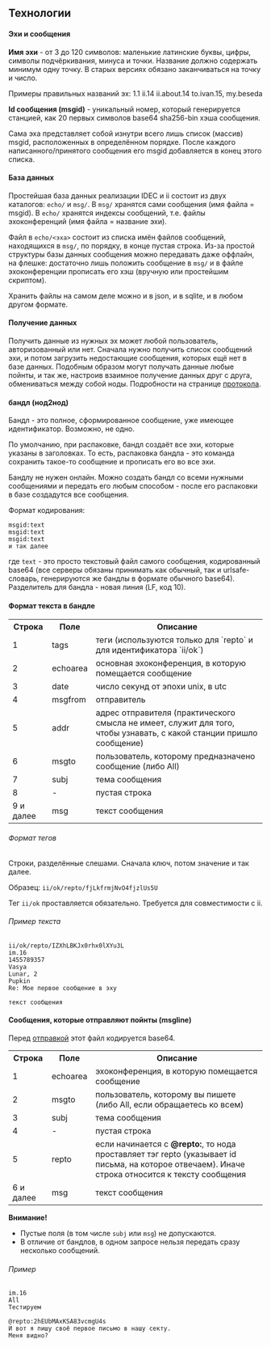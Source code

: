 ## Технологии
#### Эхи и сообщения
**Имя эхи** - от 3 до 120 символов: маленькие латинские буквы, цифры, символы подчёркивания, минуса и точки. Название должно содержать минимум одну точку. В старых версиях обязано заканчиваться на точку и число.

Примеры правильных названий эх: 1.1 ii.14 ii.about.14 to.ivan.15, my.beseda

**Id сообщения (msgid)** - уникальный номер, который генерируется станцией, как 20 первых символов base64 sha256-bin хэша сообщения.

Сама эха представляет собой изнутри всего лишь список (массив) msgid, расположенных в определённом порядке. После каждого написанного/принятого сообщения его msgid добавляется в конец этого списка.

#### База данных
Простейшая база данных реализации IDEC и ii состоит из двух каталогов: `echo/` и `msg/`. В `msg/` хранятся сами сообщения (имя файла = msgid). В `echo/` хранятся индексы сообщений, т.е. файлы эхоконференций (имя файла = название эхи).

Файл в `echo/<эха>` состоит из списка имён файлов сообщений, находящихся в `msg/`, по порядку, в конце пустая строка. Из-за простой структуры базы данных сообщения можно передавать даже оффлайн, на флешке: достаточно лишь положить сообщение в `msg/` и в файле эхоконференции прописать его хэш (вручную или простейшим скриптом).

Хранить файлы на самом деле можно и в json, и в sqlite, и в любом другом формате.

#### Получение данных

Получить данные из нужных эх может любой пользователь, авторизованный или нет. Сначала нужно получить список сообщений эхи, и потом загрузить недостающие сообщения, которых ещё нет в базе данных. Подобным образом могут получать данные любые пойнты, и так же, настроив взаимное получение данных друг с друга, обмениваться между собой ноды. Подробности на странице [протокола](protocol.md).

#### бандл (нод2нод)
Бандл - это полное, сформированное сообщение, уже имеющее идентификатор. Возможно, не одно.

По умолчанию, при распаковке, бандл создаёт все эхи, которые указаны в заголовках. То есть, распаковка бандла - это команда сохранить такое-то сообщение и прописать его во все эхи.

Бандлу не нужен онлайн. Можно создать бандл со всеми нужными сообщениями и передать его любым способом - после его распаковки в базе создадутся все сообщения.

Формат кодирования:

```
msgid:text
msgid:text
msgid:text
и так далее
```

где `text` - это просто текстовый файл самого сообщения, кодированный base64 (все серверы обязаны принимать как обычный, так и urlsafe-словарь, генерируются же бандлы в формате обычного base64). Разделитель для бандла - новая линия (LF, код 10).

#### Формат текста в бандле
<table>
<tr><th>Строка</th><th>Поле</th><th>Описание</th></tr>
<tr><td>1</td><td>tags</td><td>теги (используются только для `repto` и для идентификатора `ii/ok`)</td></tr>
<tr><td>2</td><td>echoarea</td><td>основная эхоконференция, в которую помещается сообщение</td></tr>
<tr><td>3</td><td>date</td><td>число секунд от эпохи unix, в utc</td></tr>
<tr><td>4</td><td>msgfrom</td><td>отправитель</td></tr>
<tr><td>5</td><td>addr</td><td>адрес отправителя (практического смысла не имеет, служит для того, чтобы узнавать, с какой станции пришло сообщение)</td></tr>
<tr><td>6</td><td>msgto</td><td>пользователь, которому предназначено сообщение (либо All)</td></tr>
<tr><td>7</td><td>subj</td><td>тема сообщения</td></tr>
<tr><td>8</td><td>-</td><td>пустая строка</td></tr>
<tr><td>9 и далее</td><td>msg</td><td>текст сообщения</td></tr>
</table>

###### Формат тегов

Строки, разделённые слешами. Сначала ключ, потом значение и так далее.

Образец: `ii/ok/repto/fjLkfrmjNvO4fjzlUs5U`

Тег `ii/ok` проставляется обязательно. Требуется для совместимости с ii.

###### Пример текста
```
ii/ok/repto/IZXhLBKJx0rhx0lXYu3L
im.16
1455789357
Vasya
Lunar, 2
Pupkin
Re: Мое первое сообщение в эху

текст сообщения
```

#### Сообщения, которые отправляют пойнты (msgline)
Перед [отправкой](protocol.md) этот файл кодируется base64.

<table>
<tr><th>Строка</th><th>Поле</th><th>Описание</th></tr>
<tr><td>1</td><td>echoarea</td><td>эхоконференция, в которую помещается сообщение</td></tr>
<tr><td>2</td><td>msgto</td><td>пользователь, которому вы пишете (либо All, если обращаетесь ко всем)</td></tr>
<tr><td>3</td><td>subj</td><td>тема сообщения</td></tr>
<tr><td>4</td><td>-</td><td>пустая строка</td></tr>
<tr><td>5</td><td>repto</td><td>если начинается с <b>@repto:</b>, то нода проставляет тэг repto (указывает id письма, на которое отвечаем). Иначе строка относится к тексту сообщения</td></tr>
<tr><td>6 и далее</td><td>msg</td><td>текст сообщения</td></tr>
</table>

**Внимание!**
* Пустые поля (в том числе `subj` или `msg`) не допускаются.
* В отличие от бандлов, в одном запросе нельзя передать сразу несколько сообщений.

###### Пример
```
im.16
All
Тестируем

@repto:2hEUbMAxKSA83vcmgU4s
И вот я пишу своё первое письмо в нашу секту.
Меня видно?
```
